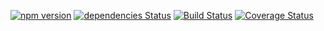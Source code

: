 [![npm version](https://badge.fury.io/js/wechat-message-mock.svg)](https://badge.fury.io/js/wechat-message-mock)
[![dependencies Status](https://david-dm.org/wenwei1202/wechat-message-mock/status.svg)](https://david-dm.org/wenwei1202/wechat-message-mock)
[![Build Status](https://travis-ci.org/wenwei1202/wechat-message-mock.svg?branch=master)](https://travis-ci.org/wenwei1202/wechat-message-mock)
[![Coverage Status](https://coveralls.io/repos/github/wenwei1202/wechat-message-mock/badge.svg?branch=master)](https://coveralls.io/github/wenwei1202/wechat-message-mock?branch=master)
